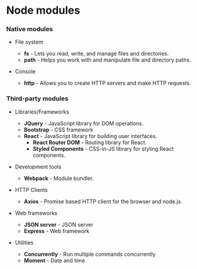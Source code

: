 # Node modules

### Native modules

- File system
    - **fs** - Lets you read, write, and manage files and directories.
    - **path** - Helps you work with and manipulate file and directory paths.

- Console
    - **http** - Allows you to create HTTP servers and make HTTP requests.

### Third-party modules

- Libraries/Frameworks
    - **JQuery** - JavaScript library for DOM operations.
    - **Bootstrap** - CSS framework
    - **React** - JavaScript library for building user interfaces.
        - **React Router DOM** - Routing library for React.
        - **Styled Components** - CSS-in-JS library for styling React components.

- Development tools
    - **Webpack** - Module bundler.

- HTTP Clients
    - **Axios** - Promise based HTTP client for the browser and node.js.

- Web frameworks
    - **JSON server** - JSON server
    - **Express** - Web framework

- Utilities
    - **Concurrently** - Run multiple commands concurrently
    - **Moment** - Date and time